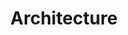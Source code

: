 ---
title: Architecture
image: /categories/archi1.jpg

# Badge style
style:
    background: "#2a9d8f"
    color: "#fff"
---